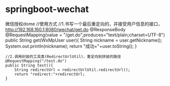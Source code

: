 # springboot-wechat
微信授权dome
 //使用方式
    //1.书写一个最后重定向的，并接受用户信息的接口，http://192.168.160.1:8080/wechat/get.do
    @ResponseBody
    @RequestMapping(value = "/get.do",produces="text/plain;charset=UTF-8")
    public String get(WxMpUser user){
        String nickname = user.getNickname();
        System.out.println(nickname);
        return "成功+"+user.toString();
    }
    
    //2.调用封装的工具类(RedirectUrlUtil)，重定向到拼装的路径
    @RequestMapping("/test.do")
    public String test(){
        String redirectUrl = redirectUrlUtil.redirectUrl();
        return "redirect:"+redirectUrl;
    }

